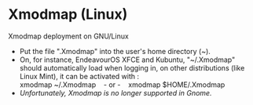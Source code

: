# Xmodmap (Linux)

Xmodmap deployment on GNU/Linux

- Put the file ".Xmodmap" into the user's home directory (~).
- On, for instance, EndeavourOS XFCE and Kubuntu, "~/.Xmodmap" should automatically load when logging in, on other distributions (like Linux Mint), it can be activated with&nbsp;:  
xmodmap ~/.Xmodmap&nbsp;&nbsp;&nbsp;&nbsp;- or -&nbsp;&nbsp;&nbsp;&nbsp;xmodmap $HOME/.Xmodmap
- *Unfortunately, Xmodmap is no longer supported in Gnome.*
